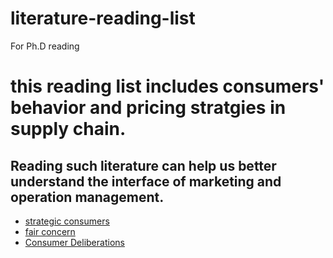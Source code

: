 # literature-reading-list
For Ph.D reading
# this reading list includes consumers' behavior and pricing stratgies in supply chain.
## Reading such literature can help us better understand the interface of marketing and operation management.
- [strategic consumers](https://github.com/TodayZhangmengyao/literature-reading-list/blob/main/Consumer%20Fairness%20Concerns%20and%20Dynamic%20Pricing%20in%20a%20Channel.pdf)
- [fair concern](https://doi.org/10.1287/mksc.2022.1395)
- [Consumer Deliberations](https://doi.org/10.1287/mksc.2018.1120)
